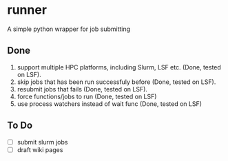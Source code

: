 # runner
A simple python wrapper for job submitting

## Done
1. support multiple HPC platforms, including Slurm, LSF etc. (Done, tested on LSF). 
2. skip jobs that has been run successfuly before (Done, tested on LSF).
3. resubmit jobs that fails (Done, tested on LSF).
4. force functions/jobs to run (Done, tested on LSF)
5. use process watchers instead of wait func (Done, tested on LSF)
## To Do
- [ ] submit slurm jobs 
- [ ] draft wiki pages
